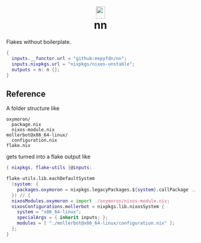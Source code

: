 <h1 align="center"><picture>
  <source media="(prefers-color-scheme: dark)" srcset="assets/logo-white.svg">
  <source media="(prefers-color-scheme: light)" srcset="assets/logo-black.svg">
  <img alt="" src="assets/logo-black.svg" width="24" height="33.1752">
</picture><br>nn</h1>

Flakes without boilerplate.

  ```nix
  {
    inputs.__functor.url = "github:eepyfdn/nn";
    inputs.nixpkgs.url = "nixpkgs/nixos-unstable";
    outputs = n: n {};
  }
  ```

## Reference

A folder structure like

```
oxymoron/
  package.nix
  nixos-module.nix
mollerbot@x86_64-linux/
  configuration.nix
flake.nix
```

gets turned into a flake output like

```nix
{ nixpkgs, flake-utils }@inputs:

flake-utils.lib.eachDefaultSystem
  (system: {
    packages.oxymoron = nixpkgs.legacyPackages.${system}.callPackage ./oxymoron/package.nix;
  }) // {
  nixosModules.oxymoron = import ./oxymoron/nixos-module.nix;
  nixosConfigurations.mollerbot = nixpkgs.lib.nixosSystem {
    system = "x86_64-linux";
    specialArgs = { inherit inputs; };
    modules = [ "./mollerbot@x86_64-linux/configuration.nix" ];
  };
}
```
